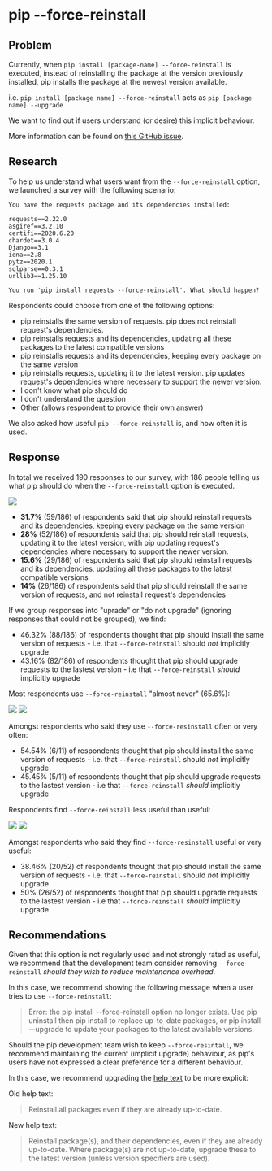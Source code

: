 # pip --force-reinstall

## Problem

Currently, when `pip install [package-name] --force-reinstall` is executed, instead of reinstalling the package at the version previously installed, pip installs the package at the newest version available.

i.e. `pip install [package name] --force-reinstall` acts as `pip [package name] --upgrade`

We want to find out if users understand (or desire) this implicit behaviour.

More information can be found on [this GitHub issue](https://github.com/pypa/pip/issues/8238).

## Research

To help us understand what users want from the `--force-reinstall` option, we launched a survey with the following scenario:

```
You have the requests package and its dependencies installed:

requests==2.22.0
asgiref==3.2.10
certifi==2020.6.20
chardet==3.0.4
Django==3.1
idna==2.8
pytz==2020.1
sqlparse==0.3.1
urllib3==1.25.10

You run 'pip install requests --force-reinstall'. What should happen?
```

Respondents could choose from one of the following options:

- pip reinstalls the same version of requests. pip does not reinstall request's dependencies.
- pip reinstalls requests and its dependencies, updating all these packages to the latest compatible versions
- pip reinstalls requests and its dependencies, keeping every package on the same version
- pip reinstalls requests, updating it to the latest version. pip updates request's dependencies where necessary to support the newer version.
- I don't know what pip should do
- I don't understand the question
- Other (allows respondent to provide their own answer)

We also asked how useful `pip --force-reinstall` is, and how often it is used.

## Response

In total we received 190 responses to our survey, with 186 people telling us what pip should do when the `--force-reinstall` option is executed.

![](https://i.imgur.com/yoN02o9.png)

- **31.7%** (59/186) of respondents said that pip should reinstall requests and its dependencies, keeping every package on the same version
- **28%** (52/186) of respondents said that pip should reinstall requests, updating it to the latest version, with pip updating request's dependencies where necessary to support the newer version.
- **15.6%** (29/186) of respondents said that pip should reinstall requests and its dependencies, updating all these packages to the latest compatible versions
- **14%** (26/186) of respondents said that pip should reinstall the same version of requests, and not reinstall request's dependencies

If we group responses into "uprade" or "do not upgrade" (ignoring responses that could not be grouped), we find:

- 46.32% (88/186) of respondents thought that pip should install the same version of requests - i.e. that `--force-reinstall` should *not* implicitly upgrade
- 43.16% (82/186) of respondents thought that pip should upgrade requests to the lastest version - i.e that `--force-reinstall` *should* implicitly upgrade

Most respondents use `--force-reinstall` "almost never" (65.6%):

![](https://i.imgur.com/fjLQUPV.png)
![](https://i.imgur.com/Xe1XDkI.png)

Amongst respondents who said they use `--force-resinstall` often or very often:
- 54.54% (6/11) of respondents thought that pip should install the same version of requests - i.e. that `--force-reinstall` should *not* implicitly upgrade
- 45.45% (5/11) of respondents thought that pip should upgrade requests to the lastest version - i.e that `--force-reinstall` *should* implicitly upgrade

Respondents find `--force-reinstall` less useful than useful:

![](https://i.imgur.com/6cv4lFn.png)
![](https://i.imgur.com/gMUBDBo.png)

Amongst respondents who said they find `--force-resinstall` useful or very useful:

- 38.46% (20/52) of respondents thought that pip should install the same version of requests - i.e. that `--force-reinstall` should *not* implicitly upgrade
- 50% (26/52) of respondents thought that pip should upgrade requests to the lastest version - i.e that `--force-reinstall` *should* implicitly upgrade


## Recommendations

Given that this option is not regularly used and not strongly rated as useful, we recommend that the development team consider removing `--force-reinstall` _should they wish to reduce maintenance overhead_.

In this case, we recommend showing the following message when a user tries to use `--force-reinstall`:

> Error: the pip install --force-reinstall option no longer exists. Use pip uninstall then pip install to replace up-to-date packages, or pip install --upgrade to update your packages to the latest available versions.

Should the pip development team wish to keep `--force-resintall`, we recommend maintaining the current (implicit upgrade) behaviour, as pip's users have not expressed a clear preference for a different behaviour.

In this case, we recommend upgrading the [help text](https://pip.pypa.io/en/stable/reference/pip_install/#cmdoption-force-reinstall) to be more explicit:

Old help text:
> Reinstall all packages even if they are already up-to-date.

New help text:
> Reinstall package(s), and their dependencies, even if they are already up-to-date. Where package(s) are not up-to-date, upgrade these to the latest version (unless version specifiers are used).
